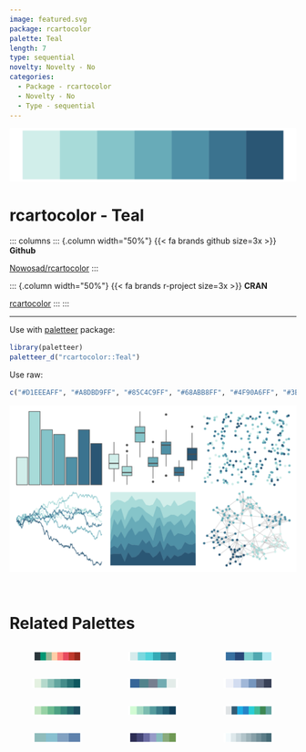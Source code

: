 ```yaml
---
image: featured.svg
package: rcartocolor
palette: Teal
length: 7
type: sequential
novelty: Novelty - No
categories:
  - Package - rcartocolor
  - Novelty - No
  - Type - sequential
---
```


![](featured.svg)

# rcartocolor - Teal 

::: columns
::: {.column width="50%"}
{{< fa brands github size=3x >}}
**Github**

[Nowosad/rcartocolor](https://github.com/Nowosad/rcartocolor)
:::

::: {.column width="50%"}
{{< fa brands r-project size=3x >}}
**CRAN**

[rcartocolor](https://CRAN.R-project.org/package=rcartocolor)
:::
:::

<hr> 

Use with [paletteer](https://emilhvitfeldt.github.io/paletteer/) package:

```r
library(paletteer)
paletteer_d("rcartocolor::Teal")
```

Use raw:

```r
c("#D1EEEAFF", "#A8DBD9FF", "#85C4C9FF", "#68ABB8FF", "#4F90A6FF", "#3B738FFF", "#2A5674FF")
``` 

![](examples.svg) 

<br>

# Related Palettes

<div class="list" style="display: grid; grid-template-columns: auto auto auto;"> <figure class="figure">
<a href="../../awtools/a_palette/"> <img src="../../awtools/a_palette/featured.svg" style="width: 100%;" class="figure-img"></a>
</figure> <figure class="figure">
<a href="../../musculusColors/Bmlunge/"> <img src="../../musculusColors/Bmlunge/featured.svg" style="width: 100%;" class="figure-img"></a>
</figure> <figure class="figure">
<a href="../../palettetown/pineco/"> <img src="../../palettetown/pineco/featured.svg" style="width: 100%;" class="figure-img"></a>
</figure> <figure class="figure">
<a href="../../rcartocolor/Mint/"> <img src="../../rcartocolor/Mint/featured.svg" style="width: 100%;" class="figure-img"></a>
</figure> <figure class="figure">
<a href="../../fishualize/Opisthonema_oglinum/"> <img src="../../fishualize/Opisthonema_oglinum/featured.svg" style="width: 100%;" class="figure-img"></a>
</figure> <figure class="figure">
<a href="../../musculusColors/Bmsurface/"> <img src="../../musculusColors/Bmsurface/featured.svg" style="width: 100%;" class="figure-img"></a>
</figure> <figure class="figure">
<a href="../../rcartocolor/BluGrn/"> <img src="../../rcartocolor/BluGrn/featured.svg" style="width: 100%;" class="figure-img"></a>
</figure> <figure class="figure">
<a href="../../rcartocolor/DarkMint/"> <img src="../../rcartocolor/DarkMint/featured.svg" style="width: 100%;" class="figure-img"></a>
</figure> <figure class="figure">
<a href="../../Redmonder/qMSOBu2/"> <img src="../../Redmonder/qMSOBu2/featured.svg" style="width: 100%;" class="figure-img"></a>
</figure> <figure class="figure">
<a href="../../nord/frost/"> <img src="../../nord/frost/featured.svg" style="width: 100%;" class="figure-img"></a>
</figure> <figure class="figure">
<a href="../../MetBrewer/VanGogh1/"> <img src="../../MetBrewer/VanGogh1/featured.svg" style="width: 100%;" class="figure-img"></a>
</figure> <figure class="figure">
<a href="../../Redmonder/sPBIBu/"> <img src="../../Redmonder/sPBIBu/featured.svg" style="width: 100%;" class="figure-img"></a>
</figure> 
</div>

